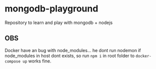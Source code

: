 # mongodb-playground
Repository to learn and play with mongodb + nodejs

## OBS
Docker have an bug with node_modules... he dont run nodemon if node_modules in host dont exists, so run `npm i` in root folder to `docker-compose up` works fine.